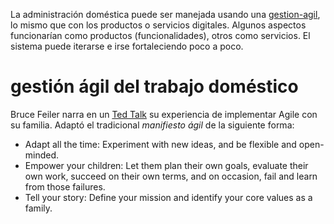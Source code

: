 La administración doméstica puede ser manejada usando una [gestion-agil](gestion-agil.md), lo mismo que con los productos o servicios digitales. Algunos aspectos funcionarían como productos (funcionalidades), otros como servicios. El sistema puede iterarse e irse fortaleciendo poco a poco.

# gestión ágil del trabajo doméstico

Bruce Feiler narra en un [Ted Talk](https://www.ted.com/talks/bruce_feiler_agile_programming_for_your_family#t-1316) su experiencia de implementar Agile con su familia. Adaptó el tradicional *manifiesto ágil* de la siguiente forma:

* Adapt all the time: Experiment with new ideas, and be flexible and open-minded.
* Empower your children: Let them plan their own goals, evaluate their own work, succeed on their own terms, and on occasion, fail and learn from those failures.
* Tell your story: Define your mission and identify your core values as a family.
